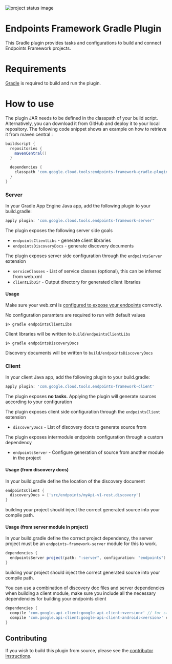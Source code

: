 ![project status image](https://img.shields.io/badge/stability-experimental-orange.svg)
# Endpoints Framework Gradle Plugin

This Gradle plugin provides tasks and configurations to build and connect Endpoints Framework projects.

# Requirements

[Gradle](http://gradle.org) is required to build and run the plugin.

# How to use

The plugin JAR needs to be defined in the classpath of your build script. Alternatively, you can download it from GitHub and deploy it to your local repository. The following code snippet shows an example on how to retrieve it from maven central :

```Groovy
buildscript {
  repositories {
    mavenCentral()
  }

  dependencies {
    classpath 'com.google.cloud.tools:endpoints-framework-gradle-plugin:1.0.0-beta6'
  }
}
```

### Server
In your Gradle App Engine Java app, add the following plugin to your build.gradle:

```Groovy
apply plugin: 'com.google.cloud.tools.endpoints-framework-server'
```

The plugin exposes the following server side goals
* `endpointsClientLibs` - generate client libraries
* `endpointsDiscoveryDocs` - generate discovery documents

The plugin exposes server side configuration through the `endpointsServer` extension
* `serviceClasses` - List of service classes (optional), this can be inferred from web.xml
* `clientLibDir` - Output directory for generated client libraries

#### Usage
Make sure your web.xml is [configured to expose your endpoints](https://cloud.google.com/endpoints/docs/frameworks/java/required_files) correctly.

No configuration paramters are required to run with default values
```
$> gradle endpointsClientLibs
```
Client libraries will be written to `build/endpointsClientLibs`

```
$> gradle endpointsDiscoveryDocs
```
Discovery documents will be written to `build/endpointsDiscoveryDocs`


### Client
In your client Java app, add the following plugin to your build.gradle:

```Groovy
apply plugin: 'com.google.cloud.tools.endpoints-framework-client'
```

The plugin exposes **no tasks**. Applying the plugin will generate sources according
to your configuration

The plugin exposes client side configuration through the `endpointsClient` extension
* `discoveryDocs` - List of discovery docs to generate source from

The plugin exposes intermodule endpoints configuration through a custom dependency
* `endpointsServer` - Configure generation of source from another module in the project

#### Usage (from discovery docs)
In your build.gradle define the location of the discovery document

```Groovy
endpointsClient {
  discoveryDocs = ['src/endpoints/myApi-v1-rest.discovery']
}
```

building your project should inject the correct generated source into your compile path.

#### Usage (from server module in project)
In your build.gradle define the correct project dependency, the server project must be
an `endpoints-framework-server` module for this to work.

```Groovy
dependencies {
  endpointsServer project(path: ":server", configuration: "endpoints")
}
```

building your project should inject the correct generated source into your compile path.

You can use a combination of discovery doc files and server dependencies when building
a client module, make sure you include all the necessary dependencies for building your
endpoints client

```Groovy
dependencies {
  compile 'com.google.api-client:google-api-client:<version>' // for standard java projects
  compile 'com.google.api-client:google-api-client-android:<version>' exclude module: 'httpclient' // for android projects
}
```

## Contributing

If you wish to build this plugin from source, please see the [contributor instructions](CONTRIBUTING.md).
